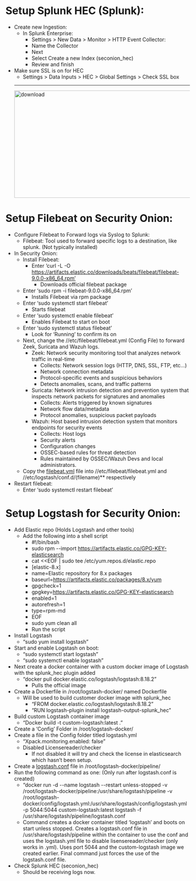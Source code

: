 # Setup Splunk HEC (Splunk): 
- Create new Ingestion:
  - In Splunk Enterprise:
    - Settings > New Data > Monitor > HTTP Event Collector:
    - Name the Collector
    - Next
    - Select Create a new Index (seconion_hec)
    - Review and finish 
- Make sure SSL is on for HEC
  - Settings > Data Inputs > HEC > Global Settings > Check SSL box
  ---
  <img width="561" height="293"  alt="download" src="https://github.com/user-attachments/assets/18c1f6a6-ac36-4fb5-878e-aba91756b2e1" />
# Setup Filebeat on Security Onion:
- Configure Filebeat to Forward logs via Syslog to Splunk:
  - Filebeat: Tool used to forward specific logs to a destination, like splunk. (Not typically installed)
- In Security Onion:
  - Install Filebeat:
    - Enter ‘curl -L -O https://artifacts.elastic.co/downloads/beats/filebeat/filebeat-9.0.0-x86_64.rpm’
      - Downloads official filebeat package
  - Enter ‘sudo rpm -i filebeat-9.0.0-x86_64.rpm’
    - Installs Filebeat via rpm package
  - Enter ‘sudo systemctl start filebeat’
    - Starts filebeat
  - Enter ‘sudo systemctl enable filebeat’ 
    - Enables Filebeat to start on boot
  - Enter ‘sudo systemctl status filebeat’ 
    - Look for ‘Running’ to confirm its on
  - Next, change the //etc/filebeat/filebeat.yml (Config File) to forward Zeek, Suricata and Wazuh logs.
    - Zeek: Network security monitoring tool that analyzes network traffic in real-time
      - Collects: Network session logs (HTTP, DNS, SSL, FTP, etc…)
      - Network connection metadata
      - Protocol-specific events and suspicious behaviors
      - Detects anomalies, scans, and traffic patterns
    - Suricata: Network intrusion detection and prevention system that inspects network packets for signatures and anomalies
      - Collects: Alerts triggered by known signatures
      - Network flow data/metadata
      - Protocol anomalies, suspicious packet payloads 
    - Wazuh: Host based intrusion detection system that monitors endpoints for security events
      - Collects: Host logs
      - Security alerts
      - Configuration changes
      - OSSEC-based rules for threat detection 
      - Rules maintained by OSSEC/Wazuh Devs and local administrators.
  - Copy the [filebeat.yml](https://github.com/RichMac20/SOCHomeLab/blob/main/Steps/Configs/filebeat.yml) file into //etc/filebeat/filebeat.yml and //etc/logstash/conf.d/(filename)** respectively 
- Restart filebeat:
  - Enter ‘sudo systemctl restart filebeat’ 
# Setup Logstash for Security Onion:
- Add Elastic repo (Holds Logstash and other tools) 
  - Add the following into a shell script
    - #!/bin/bash
    - sudo rpm --import https://artifacts.elastic.co/GPG-KEY-elasticsearch
    - cat <<EOF | sudo tee /etc/yum.repos.d/elastic.repo
    - [elastic-8.x]
    - name=Elastic repository for 8.x packages
    - baseurl=https://artifacts.elastic.co/packages/8.x/yum
    - gpgcheck=1
    - gpgkey=https://artifacts.elastic.co/GPG-KEY-elasticsearch
    - enabled=1
    - autorefresh=1
    - type=rpm-md
    - EOF
    - sudo yum clean all
    - Run the script
- Install Logstash 
  - “sudo yum install logstash”
- Start and enable Logstash on boot:
  - “sudo systemctl start logstash”
  - “sudo systemctl enable logstash”
- Next create a docker container with a custom docker image of Logstash with the splunk_hec plugin added
  - “docker pull docker.elastic.co/logstash/logstash:8.18.2”
    - Pulls the official image
- Create a Dockerfile in /root/logstash-docker/ named Dockerfile 
  - Will be used to build customer docker image with splunk_hec
    - “FROM docker.elastic.co/logstash/logstash:8.18.2”
    - “RUN logstash-plugin install logstash-output-splunk_hec”
- Build custom Logstash container image
  - “Docker build -t custom-logstash:latest .”
- Create a ‘Config’ Folder in /root/logstash-docker/ 
- Create a file in the Config folder titled logstash.yml
  - “Xpack.monitoring.enabled: false”
  - Disabled Licensereader/checker
    - If not disabled it will try and check the license in elasticsearch which hasn’t been setup. 
- Create a [logstash.conf](https://github.com/RichMac20/SOCHomeLab/blob/main/Steps/Configs/logstash.conf) file in /root/logstash-docker/pipeline/
- Run the following command as one: (Only run after logstash.conf is created)
  - “docker run -d --name logstash --restart unless-stopped -v /root/logstash-docker/pipeline:/usr/share/logstash/pipeline -v /root/logstash-docker/config/logstash.yml:/usr/share/logstash/config/logstash.yml -p 5044:5044 custom-logstash:latest logstash -f /usr/share/logstash/pipeline/logstash.conf
  - Command creates a docker container titled ‘logstash’ and boots on start unless stopped. Creates a logstash.conf file in /usr/share/logstash/pipeline within the container to use the conf and uses the logstash.yml file to disable lisensereader/checker (only works in .yml). Uses port 5044 and the custom-logstash image we created earlier. Final command just forces the use of the logstash.conf file.  
- Check Splunk HEC (seconion_hec)
  - Should be receiving logs now. 
